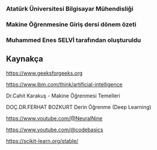 
### Atatürk Üniversitesi Bilgisayar Mühendisliği
### Makine Öğrenmesine Giriş dersi dönem özeti
### Muhammed Enes SELVİ tarafından oluşturuldu

## Kaynakça
https://www.geeksforgeeks.org

https://www.ibm.com/think/artificial-intelligence

Dr.Cahit Karakuş - Makine Öğrenmesi Temelleri

DOÇ.DR.FERHAT BOZKURT Derin Öğrenme (Deep Learning)

https://www.youtube.com/@NeuralNine

https://www.youtube.com/@codebasics

https://scikit-learn.org/stable/


